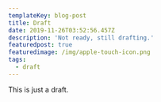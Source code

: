 ```yaml
---
templateKey: blog-post
title: Draft
date: 2019-11-26T03:52:56.457Z
description: 'Not ready, still drafting.'
featuredpost: true
featuredimage: /img/apple-touch-icon.png
tags:
  - draft
---
```

This is just a draft.
